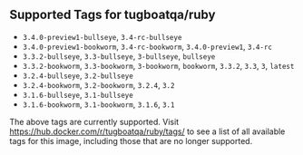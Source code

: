 ## Supported Tags for tugboatqa/ruby

* `3.4.0-preview1-bullseye`, `3.4-rc-bullseye`
* `3.4.0-preview1-bookworm`, `3.4-rc-bookworm`, `3.4.0-preview1`, `3.4-rc`
* `3.3.2-bullseye`, `3.3-bullseye`, `3-bullseye`, `bullseye`
* `3.3.2-bookworm`, `3.3-bookworm`, `3-bookworm`, `bookworm`, `3.3.2`, `3.3`, `3`, `latest`
* `3.2.4-bullseye`, `3.2-bullseye`
* `3.2.4-bookworm`, `3.2-bookworm`, `3.2.4`, `3.2`
* `3.1.6-bullseye`, `3.1-bullseye`
* `3.1.6-bookworm`, `3.1-bookworm`, `3.1.6`, `3.1`

The above tags are currently supported. Visit https://hub.docker.com/r/tugboatqa/ruby/tags/ to see a list of all available tags for this image, including those that are no longer supported.
